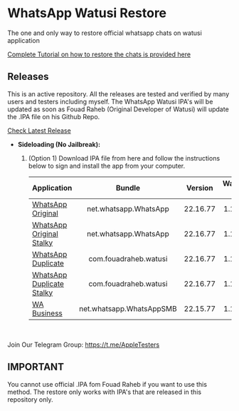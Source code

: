 [original]: https://mega.nz/file/xTom0aJS#YRQPrJ2bGHtA9Iukucu2djhg_vwd5gbLQPeudlmxkWM
[original-stalky]: https://mega.nz/file/QG51HajA#eDLMg9g3MNM-mPW9ayebKKuCNrrKsE2O9dSkJeSK2Eo
[duplicate]: https://mega.nz/file/pbonwBaI#i2po3TBdb_g-39Kdyhg7rI6vMdO1Gtt9Yk1nP53Tnzw
[duplicate-stalky]: https://mega.nz/file/NOIRQIpD#67ZUsjEZQreQvpgDF_cn7jElLO-pRNai55hXTAZx9dg
[business]: https://mega.nz/file/xWYVGLCL#E59wITxfvi5XLlH2mTWOqZ9qtxr5WEcX4PIdCjZkvxc

# WhatsApp Watusi Restore

The one and only way to restore official whatsapp chats on watusi application

[Complete Tutorial on how to restore the chats is provided here](https://bit.ly/Watusi-Manpreet)


## Releases

This is an active repository. All the releases are tested and verified by many users and testers including myself. 
The WhatsApp Watusi IPA's will be updated as soon as Fouad Raheb (Original Developer of Watusi) will update the .IPA file on his Github Repo. 

[Check Latest Release](https://github.com/iammanpreetsingh/WhatsApp-Watusi-Restore/releases/latest)

* **Sideloading (No Jailbreak):** 

    1. (Option 1) Download IPA file from here and follow the instructions below to sign and install the app from your computer.

        | Application | Bundle | Version | Watusi 3 | Stalky |
        | ------------------ |:---------:|:------:|:------:|:------:|
        | [WhatsApp Original][original] | net.whatsapp.WhatsApp | 22.16.77 | 1.1.32 | - |
        | [WhatsApp Original Stalky][original-stalky] | net.whatsapp.WhatsApp | 22.16.77 | 1.1.32 | 4.1.14 |
        | [WhatsApp Duplicate][duplicate] | com.fouadraheb.watusi | 22.16.77 | 1.1.32 | - |
        | [WhatsApp Duplicate Stalky][duplicate-stalky] | com.fouadraheb.watusi | 22.16.77 | 1.1.32 | 4.1.14 |
        | [WA Business][business] | net.whatsapp.WhatsAppSMB | 22.15.77 | 1.1.32 | - |
        

&nbsp;

Join Our Telegram Group: https://t.me/AppleTesters


## IMPORTANT

You cannot use official .IPA fom Fouad Raheb if you want to use this method. The restore only works with IPA's that are released in this repository only. 
